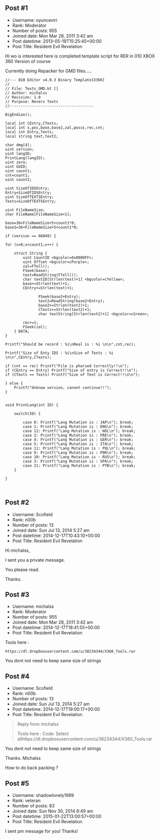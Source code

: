 ## Post #1
- Username: oyunceviri
- Rank: Moderator
- Number of posts: 955
- Joined date: Mon Mar 28, 2011 3:42 am
- Post datetime: 2013-05-19T15:25:45+00:00
- Post Title: Resident Evil Revelation

Hi wo is interested here is completed template script for RER in 010  XBOX 360 Version of course 

Currently doing Repacker for GMD files.....


```
//--- 010 Editor v4.0.3 Binary Template[X360]
//
// File: Texts_GMD.bt []
// Author: michalss
// Revision: 1.0
// Purpose: Revers Texts
//--------------------------------------

BigEndian();

local int CEntry,CTexts;
local int x,pos,base,base2,zal,posss,rec,cnt;
local int Entry,Texts;
local string text,text2;

char dmg[4];
uint version;
uint langID;
PrintLang(langID);
uint zero; 
uint GUID;
uint count1;
cnt=count1;
uint count2;

uint SizeOfIDSEntry;
Entry=SizeOfIDSEntry;
uint SizeOfTEXTSEntry;
Texts=SizeOfTEXTSEntry;

uint FileNameSize;
char FileName[FileNameSize+1];

base=36+FileNameSize+5+count1*8;
base2=36+FileNameSize+5+count1*8;

if (version == 66049) {

for (x=0;x<count1;x++) {
    
    struct String {
        uint CountID <bgcolor=0x0000FF>; 
        uint Offset <bgcolor=cPurple>;
        zal=FTell();
        FSeek(base);
        text=ReadString(FTell());
        char textID[Strlen(text)+1] <bgcolor=cYellow>;  
        base+=Strlen(text)+1;
        CEntry+=Strlen(text)+1;
      
               FSeek(base2+Entry);
               text2=ReadString(base2+Entry);
               base2+=Strlen(text2)+1;
               CTexts+=Strlen(text2)+1;
               char textString[Strlen(text2)+1] <bgcolor=cGreen>;  
     
        rec+=1;        
        FSeek(zal);
    } DATA;
}

Printf("Should be record : %i\nReal is : %i \n\n",cnt,rec);

Printf("Size of Enty IDS : %i\nSize of Texts : %i \n\n",CEntry,CTexts);

if (cnt == rec) Printf("File is pharsed Correctly!!\n");
if (CEntry == Entry) Printf("Size of entry is Correct!!\n");
if (CTexts == Texts) Printf("Size of Text is Correct!!\n\n");

} else {
    Printf("Unknow version, cannot continue!!");
}


void PrintLang(int ID) {

    switch(ID) {
    
        case 0: Printf("Lang Mutation is : JAP\n"); break;
        case 1: Printf("Lang Mutation is : ENG\n"); break;
        case 12: Printf("Lang Mutation is : HOL\n"); break;
        case 2: Printf("Lang Mutation is : FRE\n"); break;
        case 4: Printf("Lang Mutation is : GER\n"); break;
        case 5: Printf("Lang Mutation is : ITA\n"); break;
        case 11: Printf("Lang Mutation is : POL\n"); break;
        case 9: Printf("Lang Mutation is : POR\n"); break;
        case 10: Printf("Lang Mutation is : RUS\n"); break;
        case 3: Printf("Lang Mutation is : SPA\n"); break;
        case 21: Printf("Lang Mutation is : PTB\n"); break;
    }

}



```
## Post #2
- Username: Scofield
- Rank: n00b
- Number of posts: 13
- Joined date: Sun Jul 13, 2014 5:27 am
- Post datetime: 2014-12-17T10:43:10+00:00
- Post Title: Resident Evil Revelation

Hi michalss,

I sent you a private message.

You please read.

Thanks.
## Post #3
- Username: michalss
- Rank: Moderator
- Number of posts: 955
- Joined date: Mon Mar 28, 2011 3:42 am
- Post datetime: 2014-12-17T18:41:55+00:00
- Post Title: Resident Evil Revelation

Tools here : 
```
https://dl.dropboxusercontent.com/u/38234344/X360_Tools.rar
```


You dont not need to keep same size of strings
## Post #4
- Username: Scofield
- Rank: n00b
- Number of posts: 13
- Joined date: Sun Jul 13, 2014 5:27 am
- Post datetime: 2014-12-17T19:00:17+00:00
- Post Title: Resident Evil Revelation

> Reply from michalss
>
> Tools here : Code: Select allhttps://dl.dropboxusercontent.com/u/38234344/X360_Tools.rar

You dont not need to keep same size of strings

Thanks. Michalss

How to do back packing ?
## Post #5
- Username: shadowlonely1989
- Rank: veteran
- Number of posts: 83
- Joined date: Sun Nov 30, 2014 8:49 am
- Post datetime: 2015-01-22T13:00:57+00:00
- Post Title: Resident Evil Revelation

I sent pm message for you! Thanks!
